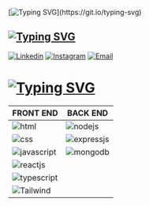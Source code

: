 [![Typing SVG](https://readme-typing-svg.demolab.com?font=Oswald&weight=500&duration=1500&pause=900&color=599A00&width=435&lines=Hello+world%2C+i'm+Gian;I'm+FullStack+Developer;Nice+to+see+you!)](https://git.io/typing-svg)


## [![Typing SVG](https://readme-typing-svg.demolab.com?font=Oswald&weight=700&size=28&pause=1000&color=F70000&width=435&lines=Contatos)](https://git.io/typing-svg)
[![Linkedin](https://img.shields.io/badge/LinkedIn-0077B5?style=for-the-badge&logo=linkedin&logoColor=white)](https://www.linkedin.com/in/gian-de-oliveira/)
[![Instagram](https://img.shields.io/badge/Instagram-E4405F?style=for-the-badge&logo=instagram&logoColor=white)](https://www.instagram.com/gian_oliveira22/)
[![Email](https://img.shields.io/badge/Gmail-D14836?style=for-the-badge&logo=gmail&logoColor=white)](mailto:contato@naigdeoliveira.com)

# [![Typing SVG](https://readme-typing-svg.demolab.com?font=Oswald&weight=700&size=28&pause=1000&color=F70000&width=435&lines=Tecnologias)](https://git.io/typing-svg)
|FRONT END|BACK END|
|--------|---------|
|<img alt="html" src="https://img.shields.io/badge/HTML5-E34F26?style=for-the-badge&logo=html5&logoColor=white">|<img alt="nodejs" src="https://img.shields.io/badge/Node.js-43853D?style=for-the-badge&logo=node.js&logoColor=white">|
|<img alt="css" src="https://img.shields.io/badge/CSS3-1572B6?style=for-the-badge&logo=css3&logoColor=white">|<img alt="expressjs" src="https://img.shields.io/badge/Express.js-404D59?style=for-the-badge">|
|<img alt="javascript" src="https://img.shields.io/badge/JavaScript-F7DF1E?style=for-the-badge&logo=javascript&logoColor=black">|<img alt="mongodb" src="https://img.shields.io/badge/MongoDB-4EA94B?style=for-the-badge&logo=mongodb&logoColor=white">|
|<img alt="reactjs" src="https://img.shields.io/badge/React-20232A?style=for-the-badge&logo=react&logoColor=61DAFB">   | |
|<img alt="typescript" src="https://img.shields.io/badge/TypeScript-007ACC?style=for-the-badge&logo=typescript&logoColor=white">  | |
|<img alt="Tailwind" src="https://img.shields.io/badge/Tailwind_CSS-38B2AC?style=for-the-badge&logo=tailwind-css&logoColor=white"> | |




